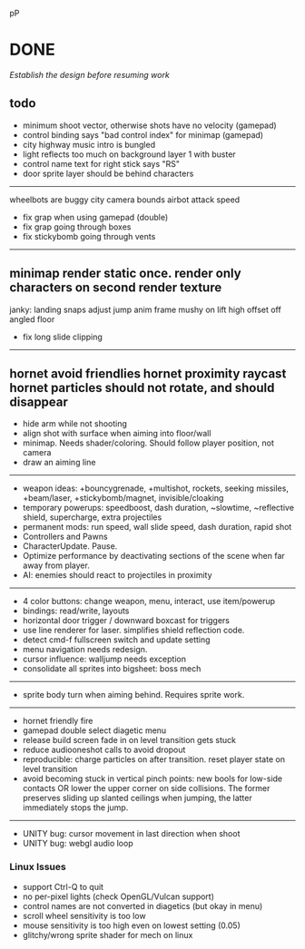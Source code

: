 pP
# DONE

*Establish the design before resuming work*

## todo
- minimum shoot vector, otherwise shots have no velocity (gamepad)
- control binding says "bad control index" for minimap (gamepad)
- city highway music intro is bungled
- light reflects too much on background layer 1 with buster
- control name text for right stick says "RS"
- door sprite layer should be behind characters
---
wheelbots are buggy
city camera bounds
airbot attack speed
- fix grap when using gamepad (double)
- fix grap going through boxes
- fix stickybomb going through vents
---
minimap render static once. render only characters on second render texture
---
janky:
landing snaps
adjust jump anim frame
mushy on lift
high offset off angled floor
- fix long slide clipping
---
hornet avoid friendlies
hornet proximity raycast
hornet particles should not rotate, and should disappear
---
- hide arm while not shooting
- align shot with surface when aiming into floor/wall
- minimap. Needs shader/coloring. Should follow player position, not camera
- draw an aiming line
---
- weapon ideas: +bouncygrenade, +multishot, rockets, seeking missiles, +beam/laser, +stickybomb/magnet, invisible/cloaking
- temporary powerups: speedboost, dash duration, ~slowtime, ~reflective shield, supercharge, extra projectiles
- permanent mods: run speed, wall slide speed, dash duration, rapid shot
- Controllers and Pawns
- CharacterUpdate. Pause.
- Optimize performance by deactivating sections of the scene when far away from player.
- AI: enemies should react to projectiles in proximity
---
- 4 color buttons: change weapon, menu, interact, use item/powerup
- bindings: read/write, layouts
- horizontal door trigger / downward boxcast for triggers
- use line renderer for laser. simplifies shield reflection code.
- detect cmd-f fullscreen switch and update setting
- menu navigation needs redesign.
- cursor influence: walljump needs exception
- consolidate all sprites into bigsheet: boss mech
---
- sprite body turn when aiming behind. Requires sprite work.
---
- hornet friendly fire
- gamepad double select diagetic menu
- release build screen fade in on level transition gets stuck
- reduce audiooneshot calls to avoid dropout
- reproducible: charge particles on after transition. reset player state on level transition
- avoid becoming stuck in vertical pinch points: new bools for low-side contacts OR lower the upper corner on side collisions. The former preserves sliding up slanted ceilings when jumping, the latter immediately stops the jump.
---
- UNITY bug: cursor movement in last direction when shoot
- UNITY bug: webgl audio loop

### Linux Issues
- support Ctrl-Q to quit
- no per-pixel lights (check OpenGL/Vulcan support)
- control names are not converted in diagetics (but okay in menu)
- scroll wheel sensitivity is too low
- mouse sensitivity is too high even on lowest setting (0.05)
- glitchy/wrong sprite shader for mech on linux
